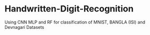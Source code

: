 # Handwritten-Digit-Recognition
Using CNN MLP and RF for classification of MNIST, BANGLA (ISI) and Devnagari Datasets
